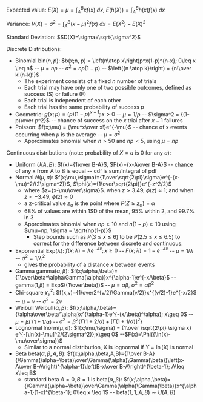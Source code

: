 Expected value: $E(X)=\mu=\int_A^Bxf(x) \ dx$, $E(h(X)) = \int_A^Bh(x)f(x) \ dx$

Variance: $V(X)=\sigma^2=\int_A^B(x-\mu)^2f(x) \ dx=E(X^2)-E(X)^2$

Standard Deviation: $SD(X)=\sigma=\sqrt{\sigma^2}$

Discrete Distributions:
- Binomial $\text{bin}(n,p)$: $b(x;n, p) = \left(n\atop x\right)p^x(1-p)^{n-x}; 0\leq x \leq n$ -- $\mu = np$ -- $\sigma^2=np(1-p)$ -- $\left({n \atop k}\right) = {n!\over k!(n-k)!}$
	- The experiment consists of a fixed $n$ number of trials
	- Each trial may have only one of two possible outcomes, defined as success (S) or failure (F)
	- Each trial is independent of each other
	- Each trial has the same probability of success $p$
- Geometric: $g(x; p)= (p)(1-p)^{x-1}; x\gt 0$ -- $\mu=1/p$ -- $\sigma^2 = {(1-p)\over p^2}$ -- chance of success on the $x$ trial after $x-1$ failures
- Poisson: $f(x;\mu) = {\mu^x\over x!}e^{-\mu}$ -- chance of x events occurring when $\mu$ is the average -- $\mu=\sigma^2$
	- Approximates binomial when $n>50$ and $np < 5$, using $\mu=np$

Continuous distributions (note: probability of $X=a$ is $0$ for any $a$):
- Uniform $U(A,B)$: $f(x)={1\over B-A}$, $F(x)={x-A\over B-A}$ -- chance of any x from A to B is equal -- cdf is sum/integral of pdf
- Normal $N(\mu,\sigma)$: $f(x;\mu,\sigma)={1\over\sqrt{2\pi}\sigma}e^{-(x-\mu)^2/(2\sigma^2)}$, $\phi(z)={1\over\sqrt{2\pi}}e^{-z^2/2}$
	- where $z={x-\mu\over\sigma}$. when $z>3.49$, $\phi(z)\approx1$; and when $z<-3.49$, $\phi(z)\approx0$
	- a z-critical value $z_\alpha$ is the point where $P(Z\geq z_\alpha) = \alpha$
	- 68% of values are within 1SD of the mean, 95% within 2, and 99.7% in 3
	- Approximates binomial when $np\geq 10$ and $n(1-p)\geq 10$ using $\mu=np, \sigma = \sqrt{np(1-p)}$
		- Step bounds such as $P(3\leq x\leq 6)$ to be $P(2.5\leq x \leq 6.5)$ to correct for the difference between discrete and continuous. 
- Exponential $\text{Exp}(\lambda)$: $f(x;\lambda)=\lambda e^{-\lambda x}; x\geq 0$ -- $F(x;\lambda)=1-e^{-\lambda x}$ -- $\mu = 1/\lambda$ -- $\sigma^2=1/\lambda^2$
	- gives the probability of a distance $x$ between events
- Gamma $\text{gamma}(\alpha,\beta)$: $f(x;\alpha,\beta)={1\over\beta^\alpha\Gamma(\alpha)}x^{\alpha-1}e^{-x/\beta}$ -- gamma(1,$\beta$) = Exp$({1\over\beta})$ -- $\mu=\alpha\beta$, $\sigma^2=\alpha\beta^2$
- Chi-square $\chi^2_v$: $f(x,v)={1\over2^{v/2}\Gamma(v/2)}x^{(v/2)-1}e^{-x/2}$ -- $\mu = v$ -- $\sigma^2 = 2v$
- Weibull $\text{Weibull}(\alpha, \beta)$: $f(x;\alpha,\beta)={\alpha\over\beta^\alpha}x^{\alpha-1}e^{-(x/\beta)^\alpha}; x\geq 0$ -- $\mu = \beta\Gamma(1+1/\alpha)$ -- $\sigma^2=\beta^2\{\Gamma(1+2/\alpha)+[\Gamma(1+1/\alpha)]^2\}$
- Lognormal $\text{lnorm}(\mu,\sigma)$: $f(x;\mu,\sigma) = {1\over \sqrt{2\pi} \sigma x} e^{-[\ln(x)-\mu]^2/(2\sigma^2)};x\geq 0$ --$F(x)=\Phi({\ln(x)-\mu\over\sigma})$
	- Similar to a normal distribution, X is lognormal if $Y=\ln (X)$ is normal
- Beta $\text{beta}(\alpha,\beta,A,B)$: $f(x;\alpha,\beta,A,B)={1\over B-A}{\Gamma(\alpha+\beta)\over\Gamma(\alpha)\Gamma(\beta)}\left(x-A\over B-A\right)^{\alpha-1}\left(B-x\over B-A\right)^{\beta-1}; A\leq x\leq B$
	- standard beta $A=0, B=1$ is $\text{beta}(\alpha,\beta)$: $f(x;\alpha,\beta)={\Gamma(\alpha+\beta)\over\Gamma(\alpha)\Gamma(\beta)}x^{\alpha-1}(1-x)^{\beta-1}; 0\leq x \leq 1$ -- $\text{beta}(1,1,A,B)\sim U(A,B)$
